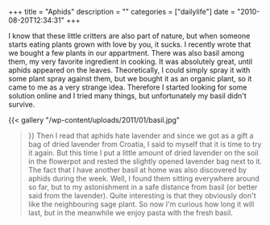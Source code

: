 +++
title = "Aphids"
description = ""
categories = ["dailylife"]
date = "2010-08-20T12:34:31"
+++

I know that these little critters are also part of nature, but when someone starts eating plants
grown with love by you, it sucks. I recently wrote that we bought a few plants in our appartment.
There was also basil among them, my very favorite ingredient in cooking. It was absolutely great,
until aphids appeared on the leaves. Theoretically, I could simply spray it with some plant spray
against them, but we bought it as an organic plant, so it came to me as a very strange idea.
Therefore I started looking for some solution online and I tried many things, but unfortunately my
basil didn't survive.

{{< gallery
    "/wp-content/uploads/2011/01/basil.jpg"
>}}
Then I read that aphids hate lavender and since we got as a gift a bag of dried lavender from
Croatia, I said to myself that it is time to try it again. But this time I put a little amount of
dried lavender on the soil in the flowerpot and rested the slightly opened lavender bag next to it.
The fact that I have another basil at home was also discovered by aphids during the week. Well, I
found them sitting everywhere around so far, but to my astonishment in a safe distance from basil
(or better said from the lavender). Quite interesting is that they obviously don't like the
neighbouring sage plant. So now I'm curious how long it will last, but in the meanwhile we enjoy
pasta with the fresh basil.
